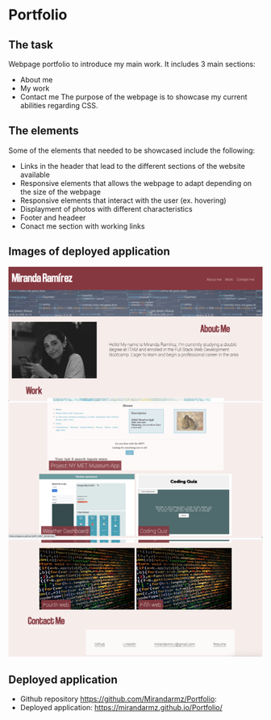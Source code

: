 # Portfolio

## The task

Webpage portfolio to introduce my main work. It includes 3 main sections:
* About me
* My work
* Contact me
The purpose of the webpage is to showcase my current abilities regarding CSS.

## The elements

Some of the elements that needed to be showcased include the following:
+ Links in the header that lead to the different sections of the website available
+ Responsive elements that allows the webpage to adapt depending on the size of the webpage 
+ Responsive elements that interact with the user (ex. hovering)
+ Displayment of photos with different characteristics 
+ Footer and headeer 
+ Conact me section with working links 

## Images of deployed application 

![Deployed application](./Assets/Images/Deployed1.png)
![DeployedApplication](./Assets/Images/Deployed2.png)
![Deployed Application](./Assets/Images/Deployed3.png)


## Deployed application
* Github repository https://github.com/Mirandarmz/Portfolio: 
* Deployed application: https://mirandarmz.github.io/Portfolio/